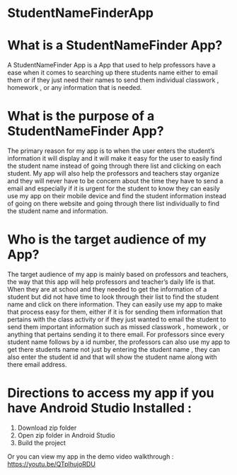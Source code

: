# StudentNameFinderApp

# What is a StudentNameFinder App?

A StudentNameFinder App is a App that used to help professors have a ease when it comes to searching up there students name either to email them or if they just need their names  to send them individual classwork , homework , or any information that is needed.

# What is the purpose of a StudentNameFinder App? 

 The primary reason for my app is to when the user enters the student’s information it will display and it will make it easy for the user to easily find the student name instead of going through there list and clicking on each student. My app will also help the professors and teachers stay organize and they will never have to be concern about the time they have to send a email and especially if it is urgent for the student to know they can easily use my app on their mobile device and find the student information instead of going on there website and going through there list individually to find the student name and information.

# Who is the target audience of my App?

The target audience of my app is mainly based on professors and teachers, the way that this app will help professors and teacher’s daily life is that. 
When they are at school and they needed to get the information of a student but did not have time to look through their list to find the student name and click on there information.
They can easily use my app to make that process easy for them, either if it is for sending them information that pertains with the class activity or if they just wanted to email the student to send them important information such as missed classwork , homework , or anything that pertains sending it to there email. 
For professors since every student name follows by a id number, the professors can also use my app to get there students name not just by entering the student name , they can also enter the student id and that will show the student name along with there email address.


# Directions to access my app if you have Android Studio Installed :
1. Download zip folder
2. Open zip folder in Android Studio 
3. Build the project 

Or you can view my app in the demo video walkthrough :
https://youtu.be/QTplhujoRDU
